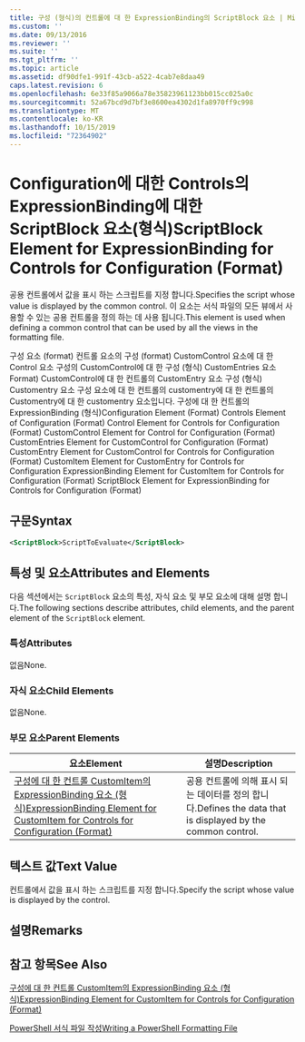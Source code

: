```yaml
---
title: 구성 (형식)의 컨트롤에 대 한 ExpressionBinding의 ScriptBlock 요소 | Microsoft Docs
ms.custom: ''
ms.date: 09/13/2016
ms.reviewer: ''
ms.suite: ''
ms.tgt_pltfrm: ''
ms.topic: article
ms.assetid: df90dfe1-991f-43cb-a522-4cab7e8daa49
caps.latest.revision: 6
ms.openlocfilehash: 6e33f85a9066a78e35823961123bb015cc025a0c
ms.sourcegitcommit: 52a67bcd9d7bf3e8600ea4302d1fa8970ff9c998
ms.translationtype: MT
ms.contentlocale: ko-KR
ms.lasthandoff: 10/15/2019
ms.locfileid: "72364902"
---
```

# <a name="scriptblock-element-for-expressionbinding-for-controls-for-configuration-format"></a><span data-ttu-id="2570e-102">Configuration에 대한 Controls의 ExpressionBinding에 대한 ScriptBlock 요소(형식)</span><span class="sxs-lookup"><span data-stu-id="2570e-102">ScriptBlock Element for ExpressionBinding for Controls for Configuration (Format)</span></span>

<span data-ttu-id="2570e-103">공용 컨트롤에서 값을 표시 하는 스크립트를 지정 합니다.</span><span class="sxs-lookup"><span data-stu-id="2570e-103">Specifies the script whose value is displayed by the common control.</span></span> <span data-ttu-id="2570e-104">이 요소는 서식 파일의 모든 뷰에서 사용할 수 있는 공용 컨트롤을 정의 하는 데 사용 됩니다.</span><span class="sxs-lookup"><span data-stu-id="2570e-104">This element is used when defining a common control that can be used by all the views in the formatting file.</span></span>

<span data-ttu-id="2570e-105">구성 요소 (format) 컨트롤 요소의 구성 (format) CustomControl 요소에 대 한 Control 요소 구성의 CustomControl에 대 한 구성 (형식) CustomEntries 요소 Format) CustomControl에 대 한 컨트롤의 CustomEntry 요소 구성 (형식) Customentry 요소 구성 요소에 대 한 컨트롤의 customentry에 대 한 컨트롤의 Customentry에 대 한 customentry 요소입니다. 구성에 대 한 컨트롤의 ExpressionBinding (형식)</span><span class="sxs-lookup"><span data-stu-id="2570e-105">Configuration Element (Format) Controls Element of Configuration (Format) Control Element for Controls for Configuration (Format) CustomControl Element for Control for Configuration (Format) CustomEntries Element for CustomControl for Configuration (Format) CustomEntry Element for CustomControl for Controls for Configuration (Format) CustomItem Element for CustomEntry for Controls for Configuration ExpressionBinding Element for CustomItem for Controls for Configuration (Format) ScriptBlock Element for ExpressionBinding for Controls for Configuration (Format)</span></span>

## <a name="syntax"></a><span data-ttu-id="2570e-106">구문</span><span class="sxs-lookup"><span data-stu-id="2570e-106">Syntax</span></span>

```xml
<ScriptBlock>ScriptToEvaluate</ScriptBlock>
```

## <a name="attributes-and-elements"></a><span data-ttu-id="2570e-107">특성 및 요소</span><span class="sxs-lookup"><span data-stu-id="2570e-107">Attributes and Elements</span></span>

<span data-ttu-id="2570e-108">다음 섹션에서는 `ScriptBlock` 요소의 특성, 자식 요소 및 부모 요소에 대해 설명 합니다.</span><span class="sxs-lookup"><span data-stu-id="2570e-108">The following sections describe attributes, child elements, and the parent element of the `ScriptBlock` element.</span></span>

### <a name="attributes"></a><span data-ttu-id="2570e-109">특성</span><span class="sxs-lookup"><span data-stu-id="2570e-109">Attributes</span></span>

<span data-ttu-id="2570e-110">없음</span><span class="sxs-lookup"><span data-stu-id="2570e-110">None.</span></span>

### <a name="child-elements"></a><span data-ttu-id="2570e-111">자식 요소</span><span class="sxs-lookup"><span data-stu-id="2570e-111">Child Elements</span></span>

<span data-ttu-id="2570e-112">없음</span><span class="sxs-lookup"><span data-stu-id="2570e-112">None.</span></span>

### <a name="parent-elements"></a><span data-ttu-id="2570e-113">부모 요소</span><span class="sxs-lookup"><span data-stu-id="2570e-113">Parent Elements</span></span>

|<span data-ttu-id="2570e-114">요소</span><span class="sxs-lookup"><span data-stu-id="2570e-114">Element</span></span>|<span data-ttu-id="2570e-115">설명</span><span class="sxs-lookup"><span data-stu-id="2570e-115">Description</span></span>|
|-------------|-----------------|
|[<span data-ttu-id="2570e-116">구성에 대 한 컨트롤 CustomItem의 ExpressionBinding 요소 (형식)</span><span class="sxs-lookup"><span data-stu-id="2570e-116">ExpressionBinding Element for CustomItem for Controls for Configuration (Format)</span></span>](./expressionbinding-element-for-customitem-for-controls-for-configuration-format.md)|<span data-ttu-id="2570e-117">공용 컨트롤에 의해 표시 되는 데이터를 정의 합니다.</span><span class="sxs-lookup"><span data-stu-id="2570e-117">Defines the data that is displayed by the common control.</span></span>|

## <a name="text-value"></a><span data-ttu-id="2570e-118">텍스트 값</span><span class="sxs-lookup"><span data-stu-id="2570e-118">Text Value</span></span>

<span data-ttu-id="2570e-119">컨트롤에서 값을 표시 하는 스크립트를 지정 합니다.</span><span class="sxs-lookup"><span data-stu-id="2570e-119">Specify the script whose value is displayed by the control.</span></span>

## <a name="remarks"></a><span data-ttu-id="2570e-120">설명</span><span class="sxs-lookup"><span data-stu-id="2570e-120">Remarks</span></span>

## <a name="see-also"></a><span data-ttu-id="2570e-121">참고 항목</span><span class="sxs-lookup"><span data-stu-id="2570e-121">See Also</span></span>

[<span data-ttu-id="2570e-122">구성에 대 한 컨트롤 CustomItem의 ExpressionBinding 요소 (형식)</span><span class="sxs-lookup"><span data-stu-id="2570e-122">ExpressionBinding Element for CustomItem for Controls for Configuration (Format)</span></span>](./expressionbinding-element-for-customitem-for-controls-for-configuration-format.md)

[<span data-ttu-id="2570e-123">PowerShell 서식 파일 작성</span><span class="sxs-lookup"><span data-stu-id="2570e-123">Writing a PowerShell Formatting File</span></span>](./writing-a-powershell-formatting-file.md)
